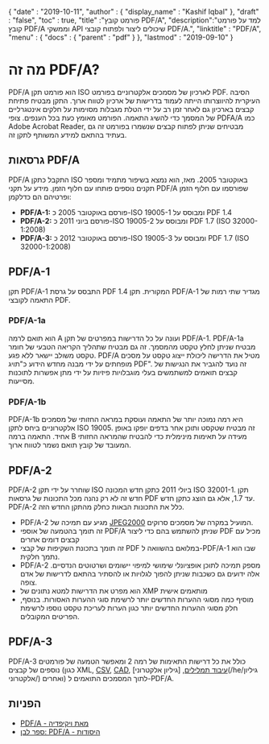 {
  "date" : "2019-10-11",
  "author" : {
    "display_name" : "Kashif Iqbal"
},
  "draft" : "false",
  "toc" : true,
  "title" :"פורמט קובץ PDF/A",
  "description":"למד על פורמט קובץ PDF/A וממשקי API שיכולים ליצור ולפתוח קובצי PDF/A.",
  "linktitle" : "PDF/A",
  "menu" : {
    "docs" : {
      "parent" : "pdf"
}
},
  "lastmod" : "2019-09-10"
}

# מה זה PDF/A? #

PDF/A הוא פורמט תקן ISO לארכיון של מסמכים אלקטרוניים בפורמט PDF. הסיבה העיקרית להיווצרותו הייתה לעמוד בדרישות של ארכיון לטווח ארוך. התקן מבטיח פתיחת קבצים בארכיון גם לאחר זמן רב על ידי הטלת מגבלות מסוימות על חלקים אינטגרליים של המסמך כדי להשיג התאמה. הפורמט מאומץ כעת בכל הענפים. צופי PDFA/A כמו Adobe Acrobat Reader, מבטיחים שניתן לפתוח קבצים שנשמרו בפורמט זה גם בעתיד בהתאם למידע המשותף לתקן זה.

## גרסאות PDF/A ##

PDF/A התקבל כתקן ISO באוקטובר 2005. מאז, הוא נמצא בשיפור מתמיד ומספר תקנים נוספים פותחו עם חלוף הזמן. מידע על תקני PDF/A שפורסמו עם חלוף הזמן ופרטיהם הם כדלקמן:

* **PDF/A-1:** פורסם באוקטובר 2005 כ-ISO 19005-1 ומבוסס על PDF 1.4
* **PDF/A-2:** פורסם ביוני 2011 כ-ISO 19005-2 ומבוסס על PDF 1.7 (ISO 32000-1:2008)
* **PDF/A-3:** פורסם באוקטובר 2012 כ-ISO 19005-3 ומבוסס על PDF 1.7 (ISO 32000-1:2008)

## PDF/A-1 ##

תקן PDF/A-1 התבסס על גרסת PDF 1.4 המקורית. תקן PDF/A-1 מגדיר שתי רמות של התאמה לקובצי PDF.

### PDF/A-1a ###

הוא תואם לרמה A ועונה על כל הדרישות במפרטים של תקן PDF/A-1. PDF/A-1a מבטיח שניתן לחלץ טקסט מהמסמך. זה גם מבטיח שתהליך הקריאה הטבעי של חומר טקסט משולב יישאר ללא פגע. PDF/A מטיל את הדרישה ליכולת ייצוג טקסט על מסכים מופחתים על ידי מבנה מחדש הידוע כ"תויג PDF". זה נועד להגביר את הנגישות של קבצים תואמים למשתמשים בעלי מוגבלויות פיזיות על ידי מתן אפשרות לתוכנות מסייעות.

### PDF/A-1b ###

PDF/A-1b היא רמה נמוכה יותר של התאמה ועוסקת במראה החזותי של מסמכים אלקטרוניים ביחס לתקן ISO 19005. זה מבטיח שטקסט ותוכן אחר בדפים יופקו באופן אחיד. התאמה ברמה B מעידה על תאימות מינימלית כדי להבטיח שהמראה החזותי המעובד של קובץ תואם נשמר לטווח ארוך.

## PDF/A-2 ##

PDF/A-2 שוחרר על ידי תקן ISO ביולי 2011 כתקן חדש המכונה ISO 32001-1. תקן חדש זה לא רק נהנה מכל התכונות של גרסאות PDF עד 1.7, אלא גם הוצג כתקן חדש. PDF/A-2 כלל את התכונות הבאות כחלק מהתקן החדש הזה.

* PDF/A-2 מגיע עם תמיכה של [JPEG2000](/he/image/jp2/) המועיל במקרה של מסמכים סרוקים.
* זה תומך בהטמעה של אוספי PDF/A שניתן להשתמש בהם כדי ליצור PDF מכיל עם קבצים דומים אחרים
* זה תומך בתכונת השקיפות של קבצי PDF במלואם בהשוואה ל-PDF/A-1 שבו הוא נתמך חלקית.
* PDF/A-2 מספק תמיכה לתוכן אופציונלי שימושי למיפוי יישומים ושרטוטים הנדסיים. אלה ידועים גם כשכבות שניתן להפוך לגלויות או להסתיר בהתאם לדרישות של אדם צופה.
* הוא מפרט את הדרישות למטא נתונים של XMP מותאמים אישית
* מוסיף כמה מסוגי ההערות החדשים יותר לרשימת סוגי ההערות האסורות. בנוסף, חלק מסוגי ההערות החדשים יותר כגון הערות לעריכת טקסט נוספו לרשימת הפריטים המקובלים.

## PDF/A-3 ##

PDF/A-3 כולל את כל דרישות התאימות של רמה 2 ומאפשר הטמעה של פורמטים נוספים של קבצים (כגון XML, [CSV](/he/spreadsheet/csv/), [CAD](/he/cad/), [עיבוד תמלילים](/he/word-processing/), [גיליון אלקטרוני](/he/גיליון אלקטרוני/) ואחרים) לתוך המסמכים התואמים ל-PDF/A.

## הפניות ##

* [PDF/A - מאת ויקיפדיה](https://en.wikipedia.org/wiki/PDF/A)
* [ספר לבן: PDF/A - היסודות](https://www.pdf-tools.com/public/downloads/whitepapers/whitepaper-pdfa.pdf)

